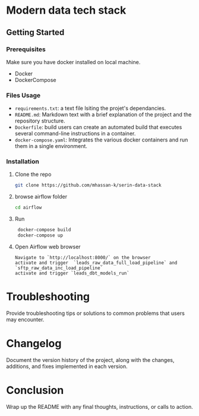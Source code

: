 # Modern data tech stack

<!-- GETTING STARTED -->
## Getting Started


### Prerequisites

Make sure you have docker installed on local machine.
* Docker
* DockerCompose
  
### Files Usage

- `requirements.txt`: a text file lsiting the projet's dependancies.
- `README.md`: Markdown text with a brief explanation of the project and the repository structure.
- `Dockerfile`: build users can create an automated build that executes several command-line instructions in a container.
- `docker-compose.yaml`: Integrates the various docker containers and run them in a single environment.

### Installation

1. Clone the repo
   ```sh
   git clone https://github.com/mhassan-k/serin-data-stack
   ```
2. browse airflow folder 
    ```sh
    cd airflow 
   ```
3. Run
   ```sh
    docker-compose build
    docker-compose up
   ```
4. Open Airflow web browser
   ```JS
   Navigate to `http://localhost:8000/` on the browser
   activate and trigger  `leads_raw_data_full_load_pipeline` and `sftp_raw_data_inc_load_pipeline`
   activate and trigger `leads_dbt_models_run`
    ```

# Troubleshooting
Provide troubleshooting tips or solutions to common problems that users may encounter.

# Changelog
Document the version history of the project, along with the changes, additions, and fixes implemented in each version.


# Conclusion
Wrap up the README with any final thoughts, instructions, or calls to action.

